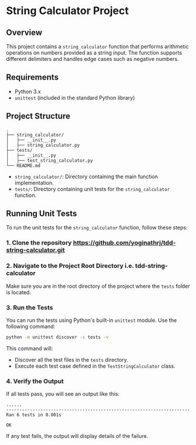 
# String Calculator Project

## Overview

This project contains a `string_calculator` function that performs arithmetic operations on numbers provided as a string input. The function supports different delimiters and handles edge cases such as negative numbers.

## Requirements

- Python 3.x
- `unittest` (included in the standard Python library)

## Project Structure

```
.
├── string_calculator/
│   ├── __init__.py
│   ├── string_calculator.py
├── tests/
│   ├── __init__.py
│   ├── test_string_calculator.py
└── README.md
```

- `string_calculator/`: Directory containing the main function implementation.
- `tests/`: Directory containing unit tests for the `string_calculator` function.

## Running Unit Tests

To run the unit tests for the `string_calculator` function, follow these steps:

### 1. Clone the repository https://github.com/yoginathrj/tdd-string-calculator.git

### 2. Navigate to the Project Root Directory i.e. tdd-string-calculator

Make sure you are in the root directory of the project where the `tests` folder is located.

### 3. Run the Tests

You can run the tests using Python's built-in `unittest` module. Use the following command:

```bash
python -m unittest discover -s tests -v


```

This command will:

- Discover all the test files in the `tests` directory.
- Execute each test case defined in the `TestStringCalculator` class.

### 4. Verify the Output

If all tests pass, you will see an output like this:

```
......
----------------------------------------------------------------------
Ran 6 tests in 0.001s

OK
```

If any test fails, the output will display details of the failure.
